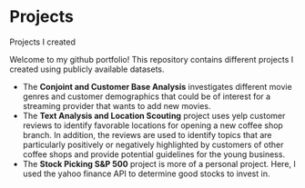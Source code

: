 # Projects
Projects I created


Welcome to my github portfolio! This repository contains different projects I created using publicly available datasets.
- The **Conjoint and Customer Base Analysis** investigates different movie genres and customer demographics that could be of interest for a streaming provider that wants to add new movies.
- The **Text Analysis and Location Scouting** project uses yelp customer reviews to identify favorable locations for opening a new coffee shop branch. In addition, the reviews are used to identify topics that are particularly positively or negatively highlighted by customers of other coffee shops and provide potential guidelines for the young business.
- The **Stock Picking S&P 500** project is more of a personal project. Here, I used the yahoo finance API to determine good stocks to invest in.
